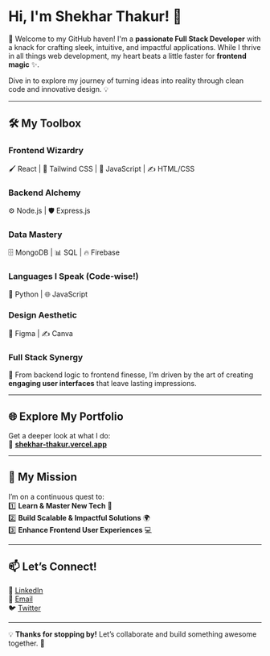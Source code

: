 # Hi, I'm Shekhar Thakur! 👋  

🚀 Welcome to my GitHub haven! I'm a **passionate Full Stack Developer** with a knack for crafting sleek, intuitive, and impactful applications. While I thrive in all things web development, my heart beats a little faster for **frontend magic** ✨.  

Dive in to explore my journey of turning ideas into reality through clean code and innovative design. 💡  

---

## 🛠️ My Toolbox  

### **Frontend Wizardry**  
🖌️ React | 🎨 Tailwind CSS | 🔧 JavaScript | ✍️ HTML/CSS  

### **Backend Alchemy**  
⚙️ Node.js | 🛡️ Express.js  

### **Data Mastery**  
🗄️ MongoDB | 📊 SQL | 🔥 Firebase  

### **Languages I Speak (Code-wise!)**  
🐍 Python | 🌐 JavaScript  

### **Design Aesthetic**  
🎨 Figma | ✍️ Canva  

### **Full Stack Synergy**  
🔄 From backend logic to frontend finesse, I’m driven by the art of creating **engaging user interfaces** that leave lasting impressions.  

---

## 🌐 Explore My Portfolio  

Get a deeper look at what I do:  
🌟 **[shekhar-thakur.vercel.app](https://shekhar-thakur.vercel.app/)**  

---

## 🎯 My Mission  

I’m on a continuous quest to:  
1️⃣ **Learn & Master New Tech** 🧠  
2️⃣ **Build Scalable & Impactful Solutions** 🌍  
3️⃣ **Enhance Frontend User Experiences** 💻  

---

## 📫 Let’s Connect!  

💼 [LinkedIn](https://www.linkedin.com/in/thakurshekhar/)  
📧 [Email](mailto:shekharrs2002@gmail.com)  
🐦 [Twitter](https://x.com/Shekharrsthakur)  

---

💡 **Thanks for stopping by!** Let’s collaborate and build something awesome together. 🌟
